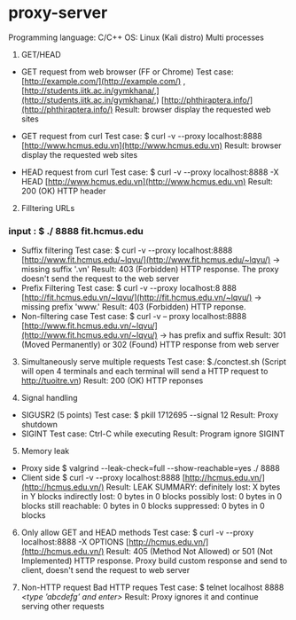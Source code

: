 # proxy-server

Programming language: C/C++
OS: Linux (Kali distro)
Multi processes

1. GET/HEAD
- GET request from web browser (FF or Chrome)
    Test case:
        [http://example.com/](http://example.com/) , [http://students.iitk.ac.in/gymkhana/,](http://students.iitk.ac.in/gymkhana/,)
        [http://phthiraptera.info/](http://phthiraptera.info/)
    Result: browser display the requested web sites

- GET request from curl
    Test case:
       $ curl -v --proxy localhost:8888 [http://www.hcmus.edu.vn](http://www.hcmus.edu.vn)
    Result: 
        browser display the requested web sites
- HEAD request from curl
    Test case:
        $ curl -v --proxy localhost:8888 -X HEAD [http://www.hcmus.edu.vn](http://www.hcmus.edu.vn)
    Result: 
        200 (OK) HTTP header

2. Filltering URLs
### input : $ ./<MSSV> 8888 fit.hcmus.edu
- Suffix filtering
    Test case:
        $ curl -v --proxy localhost:8888 [http://www.fit.hcmus.edu/~lqvu/](http://www.fit.hcmus.edu/~lqvu/) -> missing suffix '.vn'
    Result: 
        403 (Forbidden) HTTP response. The proxy doesn't send the request to the web server
- Prefix Filtering
    Test case:
        $ curl -v --proxy localhost:8 888 [http://fit.hcmus.edu.vn/~lqvu/](http://fit.hcmus.edu.vn/~lqvu/) -> missing prefix 'www.'
    Result:
        403 (Forbidden) HTTP reponse.
- Non-filtering case
    Test case:
        $ curl -v _–_ proxy localhost:8888 [http://www.fit.hcmus.edu.vn/~lqvu/](http://www.fit.hcmus.edu.vn/~lqvu/) -> has prefix and suffix
    Result:
        301 (Moved Permanently) or 302 (Found) HTTP response from web server

3. Simultaneously serve multiple requests
    Test case:
        $./conctest.sh
        (Script will open 4 terminals and each terminal will send a HTTP request to http://tuoitre.vn)
    Result: 
        200 (OK) HTTP reponses

4. Signal handling
- SIGUSR2 (5 points)
    Test case:
        $ pkill 1712695 --signal 12
    Result: 
        Proxy shutdown
- SIGINT
    Test case: 
        Ctrl-C while executing
    Result: 
        Program ignore SIGINT

5. Memory leak
- Proxy side
$ valgrind --leak-check=full --show-reachable=yes ./<MSSV> 8888
- Client side
$ curl -v --proxy localhost:8888 [http://hcmus.edu.vn/](http://hcmus.edu.vn/)
    Result:
        LEAK SUMMARY:
        definitely lost: X bytes in Y blocks
        indirectly lost: 0 bytes in 0 blocks
        possibly lost: 0 bytes in 0 blocks
        still reachable: 0 bytes in 0 blocks
        suppressed: 0 bytes in 0 blocks

6. Only allow GET and HEAD methods
    Test case:
        $ curl -v --proxy localhost:8888 -X OPTIONS [http://hcmus.edu.vn/](http://hcmus.edu.vn/)
    Result:
        405 (Method Not Allowed) or 501 (Not Implemented) HTTP response.
        Proxy build custom response and send to client, doesn't send the request to web server

7. Non-HTTP request
    Bad HTTP reques
    Test case:
        $ telnet localhost 8888
        _<type ’abcdefg’ and enter>_
    Result:
        Proxy ignores it and continue serving other requests